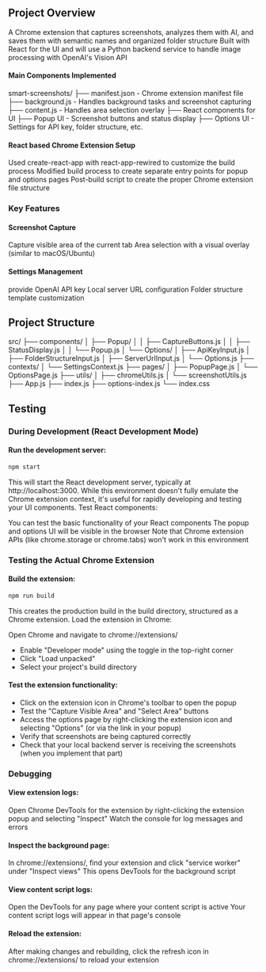 
## Project Overview

A Chrome extension that captures screenshots, analyzes them with AI, and saves them with semantic names and organized folder structure
Built with React for the UI and will use a Python backend service to handle image processing with OpenAI's Vision API

#### Main Components Implemented

smart-screenshots/
├── manifest.json - Chrome extension manifest file 
├── background.js - Handles background tasks and screenshot capturing
├── content.js - Handles area selection overlay
├── React components for UI
    ├── Popup UI - Screenshot buttons and status display
    ├── Options UI - Settings for API key, folder structure, etc.

#### React based Chrome Extension Setup

Used create-react-app with react-app-rewired to customize the build process
Modified build process to create separate entry points for popup and options pages
Post-build script to create the proper Chrome extension file structure

### Key Features

#### Screenshot Capture

Capture visible area of the current tab
Area selection with a visual overlay (similar to macOS/Ubuntu)

#### Settings Management

provide OpenAI API key 
Local server URL configuration
Folder structure template customization

## Project Structure

src/
├── components/
│   ├── Popup/
│   │   ├── CaptureButtons.js
│   │   ├── StatusDisplay.js
│   │   └── Popup.js
│   └── Options/
│       ├── ApiKeyInput.js
│       ├── FolderStructureInput.js
│       ├── ServerUrlInput.js
│       └── Options.js
├── contexts/
│   └── SettingsContext.js
├── pages/
│   ├── PopupPage.js
│   └── OptionsPage.js
├── utils/
│   ├── chromeUtils.js
│   └── screenshotUtils.js
├── App.js
├── index.js
├── options-index.js
└── index.css


## Testing 

### During Development (React Development Mode)

#### Run the development server:
```bash
npm start
```

This will start the React development server, typically at http://localhost:3000. While this environment doesn't fully emulate the Chrome extension context, it's useful for rapidly developing and testing your UI components.
Test React components:

You can test the basic functionality of your React components
The popup and options UI will be visible in the browser
Note that Chrome extension APIs (like chrome.storage or chrome.tabs) won't work in this environment



### Testing the Actual Chrome Extension

#### Build the extension:
```bash
npm run build
```
This creates the production build in the build directory, structured as a Chrome extension.
Load the extension in Chrome:

Open Chrome and navigate to chrome://extensions/
- Enable "Developer mode" using the toggle in the top-right corner
- Click "Load unpacked"
- Select your project's build directory


#### Test the extension functionality:

- Click on the extension icon in Chrome's toolbar to open the popup
- Test the "Capture Visible Area" and "Select Area" buttons
- Access the options page by right-clicking the extension icon and selecting "Options" (or via the link in your popup)
- Verify that screenshots are being captured correctly
- Check that your local backend server is receiving the screenshots (when you implement that part)



### Debugging

#### View extension logs:

Open Chrome DevTools for the extension by right-clicking the extension popup and selecting "Inspect"
Watch the console for log messages and errors

#### Inspect the background page:

In chrome://extensions/, find your extension and click "service worker" under "Inspect views"
This opens DevTools for the background script

#### View content script logs:

Open the DevTools for any page where your content script is active
Your content script logs will appear in that page's console

#### Reload the extension:

After making changes and rebuilding, click the refresh icon in chrome://extensions/ to reload your extension